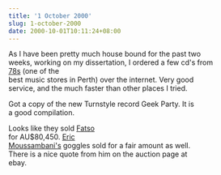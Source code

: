 ```yaml
---
title: '1 October 2000'
slug: 1-october-2000
date: 2000-10-01T10:11:24+08:00
---
```


As I have been pretty much house bound for the past two\
weeks, working on my dissertation, I ordered a few cd\'s from\
[78s](http://www.78records.com.au/) (one of the\
best music stores in Perth) over the internet. Very good\
service, and the much faster than other places I tried.

Got a copy of the new Turnstyle record Geek Party. It is\
a good compilation.

Looks like they sold
[Fatso](http://cgi.ebay.com/aw-cgi/eBayISAPI.dll?ViewItem&item=451336332&ed=970318879)\
for AU\$80,450. [Eric\
Moussambani\'s](http://cgi.ebay.com/aw-cgi/eBayISAPI.dll?ViewItem&item=443791326)
goggles sold for a fair amount as well.\
There is a nice quote from him on the auction page at\
ebay.
